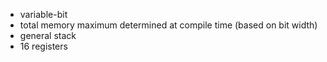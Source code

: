 - variable-bit
- total memory maximum determined at compile time (based on bit width)
- general stack
- 16 registers